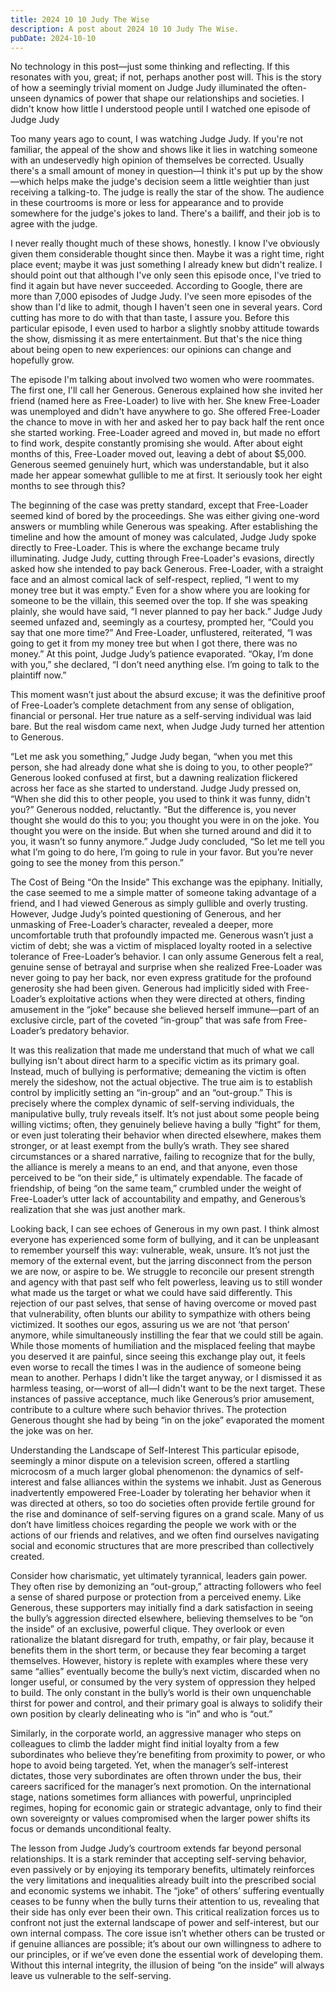 ```yaml
---
title: 2024 10 10 Judy The Wise
description: A post about 2024 10 10 Judy The Wise.
pubDate: 2024-10-10
---
```

No technology in this post—just some thinking and reflecting. If this resonates with you, great; if not, perhaps another post will. This is the story of how a seemingly trivial moment on Judge Judy illuminated the often-unseen dynamics of power that shape our relationships and societies. I didn't know how little I understood people until I watched one episode of Judge Judy

Too many years ago to count, I was watching Judge Judy. If you're not familiar, the appeal of the show and shows like it lies in watching someone with an undeservedly high opinion of themselves be corrected. Usually there's a small amount of money in question—I think it's put up by the show—which helps make the judge's decision seem a little weightier than just receiving a talking-to. The judge is really the star of the show. The audience in these courtrooms is more or less for appearance and to provide somewhere for the judge's jokes to land. There's a bailiff, and their job is to agree with the judge.

I never really thought much of these shows, honestly. I know I've obviously given them considerable thought since then. Maybe it was a right time, right place event; maybe it was just something I already knew but didn't realize. I should point out that although I've only seen this episode once, I've tried to find it again but have never succeeded. According to Google, there are more than 7,000 episodes of Judge Judy. I've seen more episodes of the show than I'd like to admit, though I haven't seen one in several years. Cord cutting has more to do with that than taste, I assure you. Before this particular episode, I even used to harbor a slightly snobby attitude towards the show, dismissing it as mere entertainment. But that's the nice thing about being open to new experiences: our opinions can change and hopefully grow.

The episode I'm talking about involved two women who were roommates. The first one, I'll call her Generous. Generous explained how she invited her friend (named here as Free-Loader) to live with her. She knew Free-Loader was unemployed and didn't have anywhere to go. She offered Free-Loader the chance to move in with her and asked her to pay back half the rent once she started working. Free-Loader agreed and moved in, but made no effort to find work, despite constantly promising she would. After about eight months of this, Free-Loader moved out, leaving a debt of about $5,000. Generous seemed genuinely hurt, which was understandable, but it also made her appear somewhat gullible to me at first. It seriously took her eight months to see through this?

The beginning of the case was pretty standard, except that Free-Loader seemed kind of bored by the proceedings. She was either giving one-word answers or mumbling while Generous was speaking. After establishing the timeline and how the amount of money was calculated, Judge Judy spoke directly to Free-Loader. This is where the exchange became truly illuminating. Judge Judy, cutting through Free-Loader's evasions, directly asked how she intended to pay back Generous. Free-Loader, with a straight face and an almost comical lack of self-respect, replied, “I went to my money tree but it was empty.” Even for a show where you are looking for someone to be the villain, this seemed over the top. If she was speaking plainly, she would have said, “I never planned to pay her back.” Judge Judy seemed unfazed and, seemingly as a courtesy, prompted her, “Could you say that one more time?” And Free-Loader, unflustered, reiterated, “I was going to get it from my money tree but when I got there, there was no money.” At this point, Judge Judy’s patience evaporated. “Okay, I’m done with you,” she declared, “I don’t need anything else. I’m going to talk to the plaintiff now.”

This moment wasn’t just about the absurd excuse; it was the definitive proof of Free-Loader’s complete detachment from any sense of obligation, financial or personal. Her true nature as a self-serving individual was laid bare. But the real wisdom came next, when Judge Judy turned her attention to Generous.

“Let me ask you something,” Judge Judy began, “when you met this person, she had already done what she is doing to you, to other people?” Generous looked confused at first, but a dawning realization flickered across her face as she started to understand. Judge Judy pressed on, “When she did this to other people, you used to think it was funny, didn't you?” Generous nodded, reluctantly. “But the difference is, you never thought she would do this to you; you thought you were in on the joke. You thought you were on the inside. But when she turned around and did it to you, it wasn’t so funny anymore.” Judge Judy concluded, “So let me tell you what I’m going to do here, I’m going to rule in your favor. But you’re never going to see the money from this person.”

The Cost of Being “On the Inside”
This exchange was the epiphany. Initially, the case seemed to me a simple matter of someone taking advantage of a friend, and I had viewed Generous as simply gullible and overly trusting. However, Judge Judy’s pointed questioning of Generous, and her unmasking of Free-Loader’s character, revealed a deeper, more uncomfortable truth that profoundly impacted me. Generous wasn’t just a victim of debt; she was a victim of misplaced loyalty rooted in a selective tolerance of Free-Loader’s behavior. I can only assume Generous felt a real, genuine sense of betrayal and surprise when she realized Free-Loader was never going to pay her back, nor even express gratitude for the profound generosity she had been given. Generous had implicitly sided with Free-Loader’s exploitative actions when they were directed at others, finding amusement in the “joke” because she believed herself immune—part of an exclusive circle, part of the coveted “in-group” that was safe from Free-Loader’s predatory behavior.

It was this realization that made me understand that much of what we call bullying isn't about direct harm to a specific victim as its primary goal. Instead, much of bullying is performative; demeaning the victim is often merely the sideshow, not the actual objective. The true aim is to establish control by implicitly setting an “in-group” and an “out-group.” This is precisely where the complex dynamic of self-serving individuals, the manipulative bully, truly reveals itself. It’s not just about some people being willing victims; often, they genuinely believe having a bully “fight” for them, or even just tolerating their behavior when directed elsewhere, makes them stronger, or at least exempt from the bully’s wrath. They see shared circumstances or a shared narrative, failing to recognize that for the bully, the alliance is merely a means to an end, and that anyone, even those perceived to be “on their side,” is ultimately expendable. The facade of friendship, of being “on the same team,” crumbled under the weight of Free-Loader’s utter lack of accountability and empathy, and Generous’s realization that she was just another mark.

Looking back, I can see echoes of Generous in my own past. I think almost everyone has experienced some form of bullying, and it can be unpleasant to remember yourself this way: vulnerable, weak, unsure. It’s not just the memory of the external event, but the jarring disconnect from the person we are now, or aspire to be. We struggle to reconcile our present strength and agency with that past self who felt powerless, leaving us to still wonder what made us the target or what we could have said differently. This rejection of our past selves, that sense of having overcome or moved past that vulnerability, often blunts our ability to sympathize with others being victimized. It soothes our egos, assuring us we are not ‘that person’ anymore, while simultaneously instilling the fear that we could still be again. While those moments of humiliation and the misplaced feeling that maybe you deserved it are painful, since seeing this exchange play out, it feels even worse to recall the times I was in the audience of someone being mean to another. Perhaps I didn't like the target anyway, or I dismissed it as harmless teasing, or—worst of all—I didn't want to be the next target. These instances of passive acceptance, much like Generous’s prior amusement, contribute to a culture where such behavior thrives. The protection Generous thought she had by being “in on the joke” evaporated the moment the joke was on her.

Understanding the Landscape of Self-Interest
This particular episode, seemingly a minor dispute on a television screen, offered a startling microcosm of a much larger global phenomenon: the dynamics of self-interest and false alliances within the systems we inhabit. Just as Generous inadvertently empowered Free-Loader by tolerating her behavior when it was directed at others, so too do societies often provide fertile ground for the rise and dominance of self-serving figures on a grand scale. Many of us don’t have limitless choices regarding the people we work with or the actions of our friends and relatives, and we often find ourselves navigating social and economic structures that are more prescribed than collectively created.

Consider how charismatic, yet ultimately tyrannical, leaders gain power. They often rise by demonizing an “out-group,” attracting followers who feel a sense of shared purpose or protection from a perceived enemy. Like Generous, these supporters may initially find a dark satisfaction in seeing the bully’s aggression directed elsewhere, believing themselves to be “on the inside” of an exclusive, powerful clique. They overlook or even rationalize the blatant disregard for truth, empathy, or fair play, because it benefits them in the short term, or because they fear becoming a target themselves. However, history is replete with examples where these very same “allies” eventually become the bully’s next victim, discarded when no longer useful, or consumed by the very system of oppression they helped to build. The only constant in the bully’s world is their own unquenchable thirst for power and control, and their primary goal is always to solidify their own position by clearly delineating who is “in” and who is “out.”

Similarly, in the corporate world, an aggressive manager who steps on colleagues to climb the ladder might find initial loyalty from a few subordinates who believe they’re benefiting from proximity to power, or who hope to avoid being targeted. Yet, when the manager’s self-interest dictates, those very subordinates are often thrown under the bus, their careers sacrificed for the manager’s next promotion. On the international stage, nations sometimes form alliances with powerful, unprincipled regimes, hoping for economic gain or strategic advantage, only to find their own sovereignty or values compromised when the larger power shifts its focus or demands unconditional fealty.

The lesson from Judge Judy’s courtroom extends far beyond personal relationships. It is a stark reminder that accepting self-serving behavior, even passively or by enjoying its temporary benefits, ultimately reinforces the very limitations and inequalities already built into the prescribed social and economic systems we inhabit. The “joke” of others’ suffering eventually ceases to be funny when the bully turns their attention to us, revealing that their side has only ever been their own. This critical realization forces us to confront not just the external landscape of power and self-interest, but our own internal compass. The core issue isn’t whether others can be trusted or if genuine alliances are possible; it’s about our own willingness to adhere to our principles, or if we’ve even done the essential work of developing them. Without this internal integrity, the illusion of being “on the inside” will always leave us vulnerable to the self-serving.
